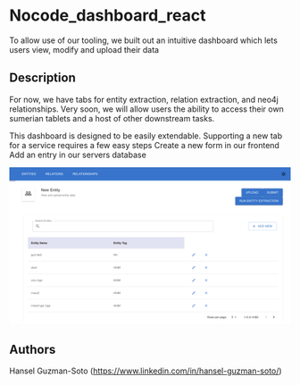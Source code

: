 # Nocode_dashboard_react

To allow use of our tooling, we built out an intuitive dashboard which lets users view, modify and upload their data 

## Description

For now, we have tabs for entity extraction, relation extraction, and neo4j relationships. Very soon, we will allow users the ability to access their own sumerian tablets and a host of other downstream tasks. 

This dashboard is designed to be easily extendable. Supporting a new tab for a service requires a few easy steps
Create a new form in our frontend
Add an entry in our servers database </br>

![dashboard](https://github.com/WWU-Sumerian-NLP/images/blob/master/dashboard.png) </br>


## Authors
Hansel Guzman-Soto (https://www.linkedin.com/in/hansel-guzman-soto/)



